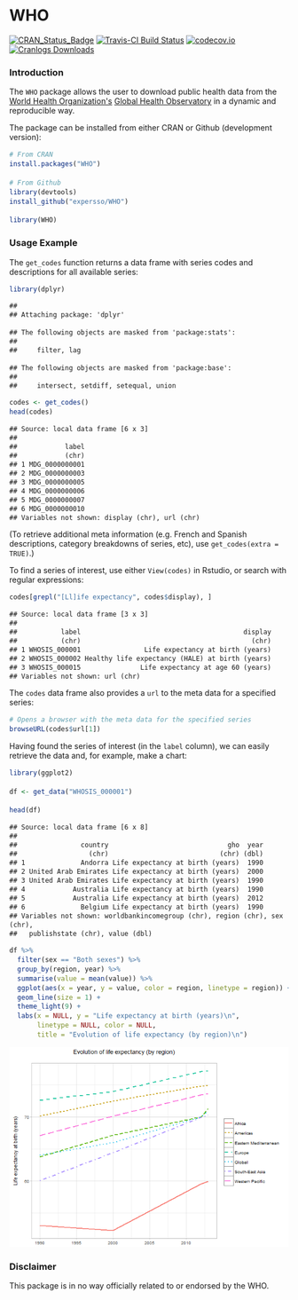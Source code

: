 WHO
===

[![CRAN\_Status\_Badge](http://www.r-pkg.org/badges/version/WHO)](http://cran.r-project.org/web/packages/WHO) [![Travis-CI Build Status](https://travis-ci.org/expersso/WHO.svg?branch=master)](https://travis-ci.org/expersso/WHO) [![codecov.io](https://codecov.io/github/expersso/WHO/coverage.svg?branch=master)](https://codecov.io/github/expersso/WHO?branch=master) [![Cranlogs Downloads](http://cranlogs.r-pkg.org/badges/grand-total/WHO)](http://cran.r-project.org/web/packages/WHO)

### Introduction

The `WHO` package allows the user to download public health data from the [World Health Organization's](http://www.WHO.int/) [Global Health Observatory](http://www.WHO.int/gho/en/) in a dynamic and reproducible way.

The package can be installed from either CRAN or Github (development version):

``` r
# From CRAN
install.packages("WHO")

# From Github
library(devtools)
install_github("expersso/WHO")

library(WHO)
```

### Usage Example

The `get_codes` function returns a data frame with series codes and descriptions for all available series:

``` r
library(dplyr)
```

    ## 
    ## Attaching package: 'dplyr'

    ## The following objects are masked from 'package:stats':
    ## 
    ##     filter, lag

    ## The following objects are masked from 'package:base':
    ## 
    ##     intersect, setdiff, setequal, union

``` r
codes <- get_codes()
head(codes)
```

    ## Source: local data frame [6 x 3]
    ## 
    ##            label
    ##            (chr)
    ## 1 MDG_0000000001
    ## 2 MDG_0000000003
    ## 3 MDG_0000000005
    ## 4 MDG_0000000006
    ## 5 MDG_0000000007
    ## 6 MDG_0000000010
    ## Variables not shown: display (chr), url (chr)

(To retrieve additional meta information (e.g. French and Spanish descriptions, category breakdowns of series, etc), use `get_codes(extra = TRUE)`.)

To find a series of interest, use either `View(codes)` in Rstudio, or search with regular expressions:

``` r
codes[grepl("[Ll]ife expectancy", codes$display), ]
```

    ## Source: local data frame [3 x 3]
    ## 
    ##           label                                         display
    ##           (chr)                                           (chr)
    ## 1 WHOSIS_000001                Life expectancy at birth (years)
    ## 2 WHOSIS_000002 Healthy life expectancy (HALE) at birth (years)
    ## 3 WHOSIS_000015               Life expectancy at age 60 (years)
    ## Variables not shown: url (chr)

The `codes` data frame also provides a `url` to the meta data for a specified series:

``` r
# Opens a browser with the meta data for the specified series
browseURL(codes$url[1])
```

Having found the series of interest (in the `label` column), we can easily retrieve the data and, for example, make a chart:

``` r
library(ggplot2)

df <- get_data("WHOSIS_000001")

head(df)
```

    ## Source: local data frame [6 x 8]
    ## 
    ##                country                              gho  year
    ##                  (chr)                            (chr) (dbl)
    ## 1              Andorra Life expectancy at birth (years)  1990
    ## 2 United Arab Emirates Life expectancy at birth (years)  2000
    ## 3 United Arab Emirates Life expectancy at birth (years)  1990
    ## 4            Australia Life expectancy at birth (years)  1990
    ## 5            Australia Life expectancy at birth (years)  2012
    ## 6              Belgium Life expectancy at birth (years)  1990
    ## Variables not shown: worldbankincomegroup (chr), region (chr), sex (chr),
    ##   publishstate (chr), value (dbl)

``` r
df %>% 
  filter(sex == "Both sexes") %>% 
  group_by(region, year) %>%
  summarise(value = mean(value)) %>% 
  ggplot(aes(x = year, y = value, color = region, linetype = region)) +
  geom_line(size = 1) +
  theme_light(9) +
  labs(x = NULL, y = "Life expectancy at birth (years)\n", 
       linetype = NULL, color = NULL,
       title = "Evolution of life expectancy (by region)\n")
```

![](example_1-1.png)

### Disclaimer

This package is in no way officially related to or endorsed by the WHO.
